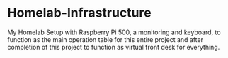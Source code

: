 # Homelab-Infrastructure
My Homelab Setup with Raspberry Pi 500, a monitoring and keyboard, to function as the main operation table for this entire project and after completion of this project to function as virtual front desk for everything.

